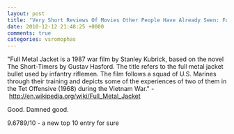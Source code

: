 ```yaml
---
layout: post
title: "Very Short Reviews Of Movies Other People Have Already Seen: Full Metal Jacket [1987]"
date: 2010-12-12 21:48:25 +0000
comments: true
categories: vsromophas
---
```


"Full Metal Jacket is a 1987 war film by Stanley Kubrick, based on the novel The Short-Timers by Gustav Hasford. The title refers to the full metal jacket bullet used by infantry riflemen. The film follows a squad of U.S. Marines through their training and depicts some of the experiences of two of them in the Tet Offensive (1968) during the Vietnam War." - http://en.wikipedia.org/wiki/Full_Metal_Jacket

Good. Damned good.

9.6789/10 - a new top 10 entry for sure